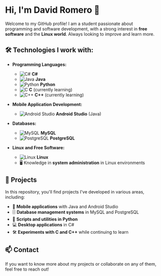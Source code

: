 # Hi, I'm David Romero 👋

Welcome to my GitHub profile! I am a student passionate about programming and software development, with a strong interest in **free software** and the **Linux world**. Always looking to improve and learn more.

## 🛠 Technologies I work with:

- **Programming Languages:**
  - ![C#](https://img.icons8.com/color/48/000000/c-sharp-logo.png) **C#**
  - ![Java](https://img.icons8.com/color/48/000000/java-coffee-cup-logo.png) **Java**
  - ![Python](https://img.icons8.com/color/48/000000/python.png) **Python**
  - ![C](https://img.icons8.com/color/48/000000/c-programming.png) **C** (currently learning)
  - ![C++](https://img.icons8.com/color/48/000000/c-plus-plus-logo.png) **C++** (currently learning)

- **Mobile Application Development:**
  - ![Android Studio](https://img.icons8.com/color/48/000000/android-studio--v3.png) **Android Studio** (Java)

- **Databases:**
  - ![MySQL](https://img.icons8.com/color/48/000000/mysql-logo.png) **MySQL**
  - ![PostgreSQL](https://cdn-icons-png.flaticon.com/512/732/732095.png) **PostgreSQL**

- **Linux and Free Software:**
  - ![Linux](https://img.icons8.com/color/48/000000/linux.png) **Linux**
  - 🖥️ Knowledge in **system administration** in Linux environments

## 🌱 Projects

In this repository, you'll find projects I've developed in various areas, including:

- 📱 **Mobile applications** with Java and Android Studio
- 🗄️ **Database management systems** in MySQL and PostgreSQL
- 🐍 **Scripts and utilities in Python**
- 💻 **Desktop applications** in C#
- 🛠️ **Experiments with C and C++** while continuing to learn

## 📫 Contact

If you want to know more about my projects or collaborate on any of them, feel free to reach out!


<!--
**luxoritur/luxoritur** is a ✨ _special_ ✨ repository because its `README.md` (this file) appears on your GitHub profile.

Here are some ideas to get you started:

- 🔭 I’m currently working on ...
- 🌱 I’m currently learning ...
- 👯 I’m looking to collaborate on ...
- 🤔 I’m looking for help with ...
- 💬 Ask me about ...
- 📫 How to reach me: ...
- 😄 Pronouns: ...
- ⚡ Fun fact: ...
-->
